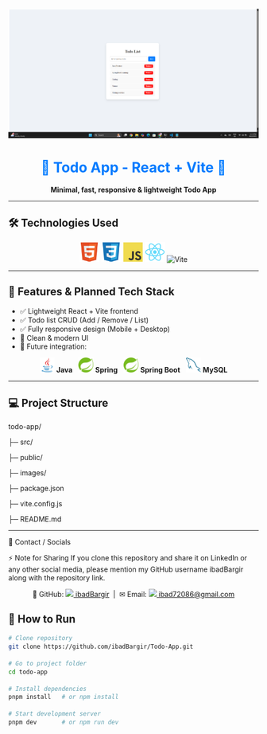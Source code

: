 <!-- 🖼️ Project Banner -->
<p align="center">
  <img src="./images/Screenshot09.png" alt="Todo App Banner" width="600"/>
</p>

<h1 align="center" style="color:#007bff;">🌟 Todo App - React + Vite 🌟</h1>

<p align="center">
  <strong>Minimal, fast, responsive & lightweight Todo App</strong>
</p>

---

## 🛠️ Technologies Used

<p align="center">
  <img src="https://raw.githubusercontent.com/devicons/devicon/master/icons/html5/html5-original.svg" alt="HTML5" width="40" height="40"/>
  <img src="https://raw.githubusercontent.com/devicons/devicon/master/icons/css3/css3-original.svg" alt="CSS3" width="40" height="40"/>
  <img src="https://raw.githubusercontent.com/devicons/devicon/master/icons/javascript/javascript-original.svg" alt="JS" width="40" height="40"/>
  <img src="https://raw.githubusercontent.com/devicons/devicon/master/icons/react/react-original.svg" alt="React" width="40" height="40"/>
  <img src="https://vitejs.dev/logo.svg" alt="Vite" width="40" height="40"/>
</p>

---

## 🔮 Features & Planned Tech Stack

- ✅ Lightweight React + Vite frontend
- ✅ Todo list CRUD (Add / Remove / List)
- ✅ Fully responsive design (Mobile + Desktop)
- 🎨 Clean & modern UI
- 💾 Future integration:
  <p align="center">
 <p align="center">
  <img src="https://raw.githubusercontent.com/devicons/devicon/master/icons/java/java-original.svg" width="30"/> <strong>Java</strong> &nbsp;
  <img src="https://raw.githubusercontent.com/devicons/devicon/master/icons/spring/spring-original.svg" width="30"/> <strong>Spring</strong> &nbsp;
  <img src="https://raw.githubusercontent.com/devicons/devicon/master/icons/spring/spring-original.svg" width="30"/> <strong>Spring Boot</strong> &nbsp;
  <img src="https://raw.githubusercontent.com/devicons/devicon/master/icons/mysql/mysql-original.svg" width="30"/> <strong>MySQL</strong>
</p>



---

## 💻 Project Structure


<p>
  todo-app/
  
├─ src/

├─ public/

├─ images/

├─ package.json

├─ vite.config.js

├─ README.md
</p>


---

📧 Contact / Socials
<p>
  ⚡ Note for Sharing
If you clone this repository and share it on LinkedIn or any other social media, please mention my GitHub username ibadBargir along with the repository link.
</p>
<p align="center"> 🔗 GitHub:
 <a href="https://github.com/ibadBargir/">
<img src="https://cdn.jsdelivr.net/gh/devicons/devicon/icons/github/github-original.svg" width="25"/>
ibadBargir</a> &nbsp;|&nbsp; ✉ Email:
<a href="mailto:ibad72086@gmail.com">
<img src="https://cdn.jsdelivr.net/gh/devicons/devicon/icons/google/google-original.svg" width="25"/> ibad72086@gmail.com</a>
</p>




## 🚀 How to Run

```bash
# Clone repository
git clone https://github.com/ibadBargir/Todo-App.git

# Go to project folder
cd todo-app

# Install dependencies
pnpm install   # or npm install

# Start development server
pnpm dev       # or npm run dev

